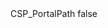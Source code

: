 <?xml version="1.0" encoding="UTF-8"?>
<CustomMetadata xmlns="http://soap.sforce.com/2006/04/metadata">
    <label>CSP_PortalPath</label>
    <protected>false</protected>
</CustomMetadata>
